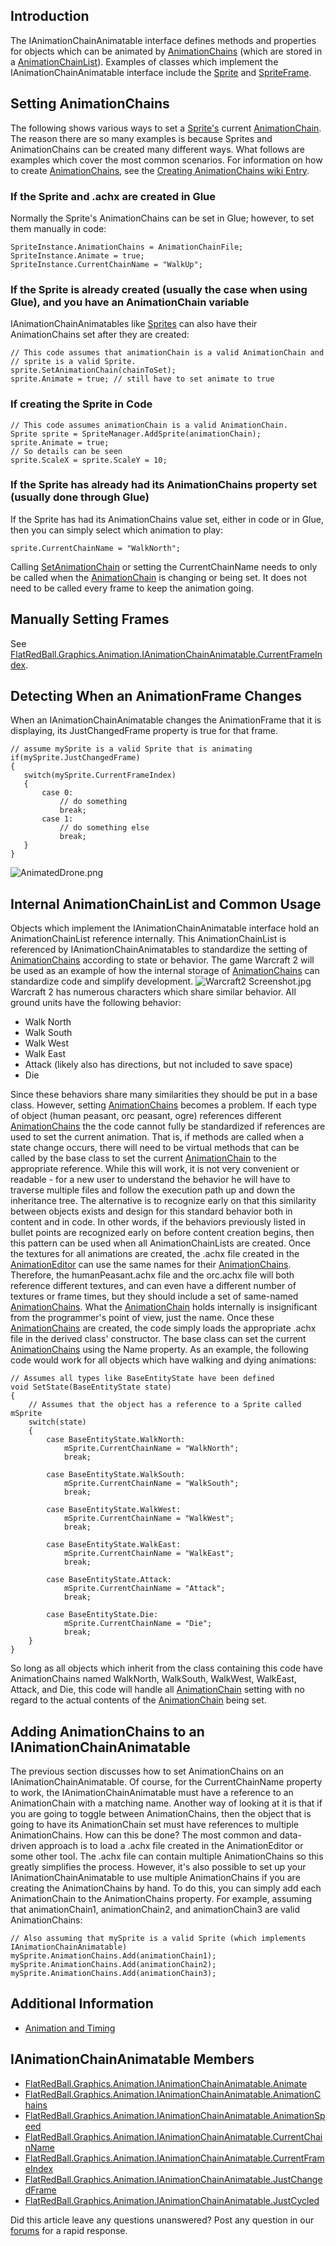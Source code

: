 ## Introduction

The IAnimationChainAnimatable interface defines methods and properties for objects which can be animated by [AnimationChains](/frb/docs/index.php?title=FlatRedBall.Graphics.Animation.AnimationChain.md "FlatRedBall.Graphics.Animation.AnimationChain") (which are stored in a [AnimationChainList](/frb/docs/index.php?title=FlatRedBall.Graphics.Animation.AnimationChain.mdList "FlatRedBall.Graphics.Animation.AnimationChainList")). Examples of classes which implement the IAnimationChainAnimatable interface include the [Sprite](/frb/docs/index.php?title=FlatRedBall.Sprite.md "FlatRedBall.Sprite") and [SpriteFrame](/frb/docs/index.php?title=FlatRedBall.ManagedSpriteGroups.SpriteFrame.md "FlatRedBall.ManagedSpriteGroups.SpriteFrame").

## Setting AnimationChains

The following shows various ways to set a [Sprite's](/frb/docs/index.php?title=FlatRedBall.Sprite.md "FlatRedBall.Sprite") current [AnimationChain](/frb/docs/index.php?title=FlatRedBall.Graphics.Animation.AnimationChain.md "FlatRedBall.Graphics.Animation.AnimationChain"). The reason there are so many examples is because Sprites and AnimationChains can be created many different ways. What follows are examples which cover the most common scenarios. For information on how to create [AnimationChains](/frb/docs/index.php?title=FlatRedBall.Graphics.Animation.AnimationChain.md "FlatRedBall.Graphics.Animation.AnimationChain"), see the [Creating AnimationChains wiki Entry](/frb/docs/index.php?title=FlatRedBall.Graphics.Animation.AnimationChain.md#Creating_AnimationChains "FlatRedBall.Graphics.Animation.AnimationChain").

### If the Sprite and .achx are created in Glue

Normally the Sprite's AnimationChains can be set in Glue; however, to set them manually in code:

    SpriteInstance.AnimationChains = AnimationChainFile;
    SpriteInstance.Animate = true;
    SpriteInstance.CurrentChainName = "WalkUp";

### If the Sprite is already created (usually the case when using Glue), and you have an AnimationChain variable

IAnimationChainAnimatables like [Sprites](/frb/docs/index.php?title=FlatRedBall.Sprite.md "FlatRedBall.Sprite") can also have their AnimationChains set after they are created:

    // This code assumes that animationChain is a valid AnimationChain and
    // sprite is a valid Sprite.
    sprite.SetAnimationChain(chainToSet);
    sprite.Animate = true; // still have to set animate to true

### If creating the Sprite in Code

    // This code assumes animationChain is a valid AnimationChain.
    Sprite sprite = SpriteManager.AddSprite(animationChain);
    sprite.Animate = true;
    // So details can be seen
    sprite.ScaleX = sprite.ScaleY = 10;

### If the Sprite has already had its AnimationChains property set (usually done through Glue)

If the Sprite has had its AnimationChains value set, either in code or in Glue, then you can simply select which animation to play:

    sprite.CurrentChainName = "WalkNorth";

Calling [SetAnimationChain](/frb/docs/index.php?title=FlatRedBall.Sprite.md.SetAnimationChain "FlatRedBall.Sprite.SetAnimationChain") or setting the CurrentChainName needs to only be called when the [AnimationChain](/frb/docs/index.php?title=FlatRedBall.Graphics.Animation.AnimationChain.md "FlatRedBall.Graphics.Animation.AnimationChain") is changing or being set. It does not need to be called every frame to keep the animation going.

## Manually Setting Frames

See [FlatRedBall.Graphics.Animation.IAnimationChainAnimatable.CurrentFrameIndex](/frb/docs/index.php?title=FlatRedBall.Graphics.Animation.IAnimationChainAnimatable.CurrentFrameIndex.md "FlatRedBall.Graphics.Animation.IAnimationChainAnimatable.CurrentFrameIndex").

## Detecting When an AnimationFrame Changes

When an IAnimationChainAnimatable changes the AnimationFrame that it is displaying, its JustChangedFrame property is true for that frame.

    // assume mySprite is a valid Sprite that is animating
    if(mySprite.JustChangedFrame)
    {
       switch(mySprite.CurrentFrameIndex)
       {
           case 0:
               // do something
               break;
           case 1:
               // do something else
               break;
       }
    }

![AnimatedDrone.png](/media/migrated_media-AnimatedDrone.png)

## Internal AnimationChainList and Common Usage

Objects which implement the IAnimationChainAnimatable interface hold an AnimationChainList reference internally. This AnimationChainList is referenced by IAnimationChainAnimatables to standardize the setting of [AnimationChains](/frb/docs/index.php?title=FlatRedBall.Graphics.Animation.AnimationChain.md "FlatRedBall.Graphics.Animation.AnimationChain") according to state or behavior. The game Warcraft 2 will be used as an example of how the internal storage of [AnimationChains](/frb/docs/index.php?title=FlatRedBall.Graphics.Animation.AnimationChain.md "FlatRedBall.Graphics.Animation.AnimationChain") can standardize code and simplify development. ![Warcraft2 Screenshot.jpg](/media/migrated_media-Warcraft2_Screenshot.jpg) Warcraft 2 has numerous characters which share similar behavior. All ground units have the following behavior:

-   Walk North
-   Walk South
-   Walk West
-   Walk East
-   Attack (likely also has directions, but not included to save space)
-   Die

Since these behaviors share many similarities they should be put in a base class. However, setting [AnimationChains](/frb/docs/index.php?title=FlatRedBall.Graphics.Animation.AnimationChain.md "FlatRedBall.Graphics.Animation.AnimationChain") becomes a problem. If each type of object (human peasant, orc peasant, ogre) references different [AnimationChains](/frb/docs/index.php?title=FlatRedBall.Graphics.Animation.AnimationChain.md "FlatRedBall.Graphics.Animation.AnimationChain") the the code cannot fully be standardized if references are used to set the current animation. That is, if methods are called when a state change occurs, there will need to be virtual methods that can be called by the base class to set the current [AnimationChain](/frb/docs/index.php?title=FlatRedBall.Graphics.Animation.AnimationChain.md "FlatRedBall.Graphics.Animation.AnimationChain") to the appropriate reference. While this will work, it is not very convenient or readable - for a new user to understand the behavior he will have to traverse multiple files and follow the execution path up and down the inheritance tree. The alternative is to recognize early on that this similarity between objects exists and design for this standard behavior both in content and in code. In other words, if the behaviors previously listed in bullet points are recognized early on before content creation begins, then this pattern can be used when all AnimationChainLists are created. Once the textures for all animations are created, the .achx file created in the [AnimationEditor](/AnimationEditorWiki/index.php?title=Main_Page.md) can use the same names for their [AnimationChains](/frb/docs/index.php?title=FlatRedBall.Graphics.Animation.AnimationChain.md "FlatRedBall.Graphics.Animation.AnimationChain"). Therefore, the humanPeasant.achx file and the orc.achx file will both reference different textures, and can even have a different number of textures or frame times, but they should include a set of same-named [AnimationChains](/frb/docs/index.php?title=FlatRedBall.Graphics.Animation.AnimationChain.md "FlatRedBall.Graphics.Animation.AnimationChain"). What the [AnimationChain](/frb/docs/index.php?title=FlatRedBall.Graphics.Animation.AnimationChain.md "FlatRedBall.Graphics.Animation.AnimationChain") holds internally is insignificant from the programmer's point of view, just the name. Once these [AnimationChains](/frb/docs/index.php?title=FlatRedBall.Graphics.Animation.AnimationChain.md "FlatRedBall.Graphics.Animation.AnimationChain") are created, the code simply loads the appropriate .achx file in the derived class' constructor. The base class can set the current [AnimationChains](/frb/docs/index.php?title=FlatRedBall.Graphics.Animation.AnimationChain.md "FlatRedBall.Graphics.Animation.AnimationChain") using the Name property. As an example, the following code would work for all objects which have walking and dying animations:

    // Assumes all types like BaseEntityState have been defined
    void SetState(BaseEntityState state)
    {
        // Assumes that the object has a reference to a Sprite called mSprite
        switch(state)
        {
            case BaseEntityState.WalkNorth:
                mSprite.CurrentChainName = "WalkNorth";
                break;

            case BaseEntityState.WalkSouth:
                mSprite.CurrentChainName = "WalkSouth";
                break;

            case BaseEntityState.WalkWest:
                mSprite.CurrentChainName = "WalkWest";
                break;

            case BaseEntityState.WalkEast:
                mSprite.CurrentChainName = "WalkEast";
                break;

            case BaseEntityState.Attack:
                mSprite.CurrentChainName = "Attack";
                break;

            case BaseEntityState.Die:
                mSprite.CurrentChainName = "Die";
                break;
        }
    }

So long as all objects which inherit from the class containing this code have AnimationChains named WalkNorth, WalkSouth, WalkWest, WalkEast, Attack, and Die, this code will handle all [AnimationChain](/frb/docs/index.php?title=FlatRedBall.Graphics.Animation.AnimationChain.md "FlatRedBall.Graphics.Animation.AnimationChain") setting with no regard to the actual contents of the [AnimationChain](/frb/docs/index.php?title=FlatRedBall.Graphics.Animation.AnimationChain.md "FlatRedBall.Graphics.Animation.AnimationChain") being set.

## Adding AnimationChains to an IAnimationChainAnimatable

The previous section discusses how to set AnimationChains on an IAnimationChainAnimatable. Of course, for the CurrentChainName property to work, the IAnimationChainAnimatable must have a reference to an AnimationChain with a matching name. Another way of looking at it is that if you are going to toggle between AnimationChains, then the object that is going to have its AnimationChain set must have references to multiple AnimationChains. How can this be done? The most common and data-driven approach is to load a .achx file created in the AnimationEditor or some other tool. The .achx file can contain multiple AnimationChains so this greatly simplifies the process. However, it's also possible to set up your IAnimationChainAnimatable to use multiple AnimationChains if you are creating the AnimationChains by hand. To do this, you can simply add each AnimationChain to the AnimationChains property. For example, assuming that animationChain1, animationChain2, and animationChain3 are valid AnimationChains:

    // Also assuming that mySprite is a valid Sprite (which implements IAnimationChainAnimatable)
    mySprite.AnimationChains.Add(animationChain1);
    mySprite.AnimationChains.Add(animationChain2);
    mySprite.AnimationChains.Add(animationChain3);

## Additional Information

-   [Animation and Timing](/frb/docs/index.php?title=FlatRedBall.Graphics.Animation.IAnimationChainAnimatable:Animation_and_Timing.md "FlatRedBall.Graphics.Animation.IAnimationChainAnimatable:Animation and Timing")

## IAnimationChainAnimatable Members

-   [FlatRedBall.Graphics.Animation.IAnimationChainAnimatable.Animate](/frb/docs/index.php?title=FlatRedBall.Graphics.Animation.IAnimationChainAnimatable.Animate.md "FlatRedBall.Graphics.Animation.IAnimationChainAnimatable.Animate")
-   [FlatRedBall.Graphics.Animation.IAnimationChainAnimatable.AnimationChains](/frb/docs/index.php?title=FlatRedBall.Graphics.Animation.IAnimationChainAnimatable.AnimationChains.md "FlatRedBall.Graphics.Animation.IAnimationChainAnimatable.AnimationChains")
-   [FlatRedBall.Graphics.Animation.IAnimationChainAnimatable.AnimationSpeed](/frb/docs/index.php?title=FlatRedBall.Graphics.Animation.IAnimationChainAnimatable.AnimationSpeed.md "FlatRedBall.Graphics.Animation.IAnimationChainAnimatable.AnimationSpeed")
-   [FlatRedBall.Graphics.Animation.IAnimationChainAnimatable.CurrentChainName](/frb/docs/index.php?title=FlatRedBall.Graphics.Animation.IAnimationChainAnimatable.CurrentChainName.md "FlatRedBall.Graphics.Animation.IAnimationChainAnimatable.CurrentChainName")
-   [FlatRedBall.Graphics.Animation.IAnimationChainAnimatable.CurrentFrameIndex](/frb/docs/index.php?title=FlatRedBall.Graphics.Animation.IAnimationChainAnimatable.CurrentFrameIndex.md "FlatRedBall.Graphics.Animation.IAnimationChainAnimatable.CurrentFrameIndex")
-   [FlatRedBall.Graphics.Animation.IAnimationChainAnimatable.JustChangedFrame](/frb/docs/index.php?title=FlatRedBall.Graphics.Animation.IAnimationChainAnimatable.JustChangedFrame.md "FlatRedBall.Graphics.Animation.IAnimationChainAnimatable.JustChangedFrame")
-   [FlatRedBall.Graphics.Animation.IAnimationChainAnimatable.JustCycled](/frb/docs/index.php?title=FlatRedBall.Graphics.Animation.IAnimationChainAnimatable.JustCycled.md "FlatRedBall.Graphics.Animation.IAnimationChainAnimatable.JustCycled")

Did this article leave any questions unanswered? Post any question in our [forums](/frb/forum.md) for a rapid response.
